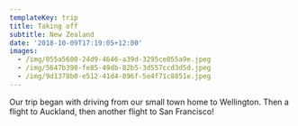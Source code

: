 ```yaml
---
templateKey: trip
title: Taking off
subtitle: New Zealand
date: '2018-10-09T17:19:05+12:00'
images:
  - /img/055a5600-24d9-4646-a39d-3295ce055a9e.jpeg
  - /img/5647b398-fe85-49db-82b5-3d557ccd3d5d.jpeg
  - /img/9d1378b0-e512-41d4-896f-5e4f71c8851e.jpeg
---
```

Our trip began with driving from our small town home to Wellington. Then a flight to Auckland, then another flight to San Francisco!
